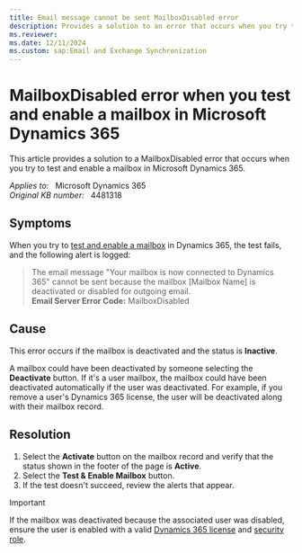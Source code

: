 ```yaml
---
title: Email message cannot be sent MailboxDisabled error
description: Provides a solution to an error that occurs when you try to test and enable a mailbox in Microsoft Dynamics 365.
ms.reviewer: 
ms.date: 12/11/2024
ms.custom: sap:Email and Exchange Synchronization
---
```

# MailboxDisabled error when you test and enable a mailbox in Microsoft Dynamics 365

This article provides a solution to a MailboxDisabled error that occurs when you try to test and enable a mailbox in Microsoft Dynamics 365.

_Applies to:_ &nbsp; Microsoft Dynamics 365  
_Original KB number:_ &nbsp; 4481318

## Symptoms

When you try to [test and enable a mailbox](/power-platform/admin/connect-exchange-online#test-the-configuration-of-mailboxes) in Dynamics 365, the test fails, and the following alert is logged:

> The email message "Your mailbox is now connected to Dynamics 365" cannot be sent because the mailbox [Mailbox Name] is deactivated or disabled for outgoing email.  
> **Email Server Error Code:**  MailboxDisabled

## Cause

This error occurs if the mailbox is deactivated and the status is **Inactive**.

A mailbox could have been deactivated by someone selecting the **Deactivate** button. If it's a user mailbox, the mailbox could have been deactivated automatically if the user was deactivated. For example, if you remove a user's Dynamics 365 license, the user will be deactivated along with their mailbox record.

## Resolution

1. Select the **Activate** button on the mailbox record and verify that the status shown in the footer of the page is **Active**.
2. Select the **Test & Enable Mailbox** button.
3. If the test doesn't succeed, review the alerts that appear.

> [!IMPORTANT]
> If the mailbox was deactivated because the associated user was disabled, ensure the user is enabled with a valid [Dynamics 365 license](/power-platform/admin/wp-license-management#assign-a-license-to-a-user) and [security role](/power-platform/admin/create-users-assign-online-security-roles#assign-a-security-role-to-a-user).
